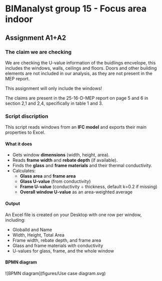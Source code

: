 # BIManalyst group 15 - Focus area indoor

## Assignment A1+A2

### The claim we are checking

We are checking the U-value information of the buidlings encvelope, this includes the windows, walls, ceilings and floors. Doors and other building elements are not included in our analysis, as they are not present in the MEP report.

This assignment will only include the windows!

The claims are present in the 25-16-D-MEP report on page 5 and 6 in section 2,1 and 2,4, specifically in table 1 and 3. 

### Script discription

This script reads windows from an **IFC model** and exports their main properties to Excel.

#### What it does
- Gets window **dimensions** (width, height, area).
- Reads **frame width** and **rebate depth** (if available).
- Finds the **glass** and **frame materials** and their thermal conductivity.
- Calculates:
  - **Glass area** and **frame area**
  - **Glass U-value** (from conductivity)
  - **Frame U-value** (conductivity ÷ thickness, default k=0.2 if missing)
  - **Overall window U-value** as an area-weighted average

#### Output
An Excel file is created on your Desktop with one row per window, including:

- GlobalId and Name  
- Width, Height, Total Area  
- Frame width, rebate depth, and frame area  
- Glass and frame materials with conductivity  
- U-values for glass, frame, and the whole window  

#### BPMN diagram
![BPMN diagram](figures/Use case diagram.svg)





